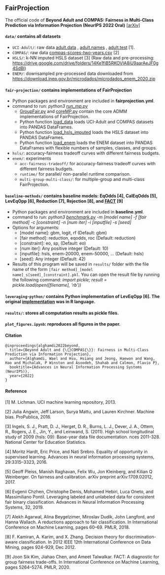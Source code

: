 ## FairProjection

The official code of **Beyond Adult and COMPAS: Fairness in Multi-Class Prediction via Information Projection (NeurIPS 2022 Oral)** [[arXiv]](https://arxiv.org/abs/2206.07801)

#### `data/` contains all datasets
- `UCI-Adult/`: raw data <ins> adult.data</ins> , <ins> adult.names</ins> , <ins> adult.test</ins>  [1].
- `COMPAS/`: raw data <ins> compas-scores-two-years.csv</ins>  [2]
- `HSLS/`: k-NN imputed HSLS dataset [3] (Raw data and pre-processing: https://drive.google.com/drive/folders/14Ke1fiB5RKOVlA8iU9aarAeJF0g4SdBl)
- `ENEM/`: downsampled pre-processed data downloaded from https://download.inep.gov.br/microdados/microdados_enem_2020.zip

#### `fair-projection/` contains implementations of FairProjection
- Python packages and environment are included in **fairprojection.yml**.
- command to run: *python3 <ins> run_mp.py</ins>*
  - <ins> GroupFair.py</ins> and <ins> coreMP.py</ins> contain the core ADMM implementations of FairProjection.
  - Python function <ins>load_data</ins> loads UCI-Adult and COMPAS datasets into PANDAS DataFrames.
  - Python function <ins>load_hsls_imputed</ins> loads the HSLS dataset into PANDAS DataFrames.
  - Python function <ins>load_enem</ins> loads the ENEM dataset into PANDAS DataFrames with flexible numbers of samples, classes, and groups.
- `hsls/`: accuracy-fairness tradeoff curves with different fairness budgets. 
- `enem/`: experiments 
  - `acc-fairness-tradeoff/` for accuracy-fairness tradeoff curves with different fairness budgets. 
  - `runtime/` for parallel/ non-parallel runtime comparison.
  - `multi-group-multi-class/`: for multiple-group and multi-class FairProjection.

#### `baseline-methods/` contains baseline models: EqOdds [4], CalEqOdds [5], LevEqOpp [6], Reduction [7], Rejection [8], and [FACT](https://github.com/wnstlr/FACT) [9]
- Python packages and environment are included in **baseline.yml**.
- command to run: *python3 <ins> benchmark.py</ins>  -m [model name] -f [fair method] -c [constraint] -n [num iter] -i [inputfile] -s [seed]*
- Options for arguments:
  - [model name]: gbm, logit, rf (Default: gbm)
  - [fair method]: reduction, eqodds, roc (Default: reduction)
  - [constraint]: eo, sp, (Default: eo)
  - [num iter]: Any positive integer (Default: 10) 
  - [inputfile]: hsls, enem-20000, enem-50000, ...  (Default: hsls)
  - [seed]: Any integer (Default: 42)
- Results of this program will be saved in `results/` folder with the file name of the form `[fair method]_[model name]_s[seed]_[constraint].pkl`. You can open the result file by running the following command: *import pickle; result = pickle.load(open([filename], 'rb’))*

#### `leveraging-python/` contains Python implementation of LevEqOpp [6]. The original [implementation](https://github.com/lucaoneto/NIPS2019_Fairness) was in R language. 

#### `results/`: stores all computation results as pickle files.

#### `plot_figures.ipynb`: reproduces all figures in the paper.

#### Citation

```
@inproceedings{alghamdi2022beyond,
  title={Beyond Adult and {\{}COMPAS{\}}: Fairness in Multi-Class Prediction via Information Projection},
  author={Alghamdi, Wael and Hsu, Hsiang and Jeong, Haewon and Wang, Hao and Michalak, P Winston and Asoodeh, Shahab and Calmon, Flavio P},
  booktitle={Advances in Neural Information Processing Systems (NeurIPS)},
  year={2022}
}
```

#### Reference
[1] M. Lichman. UCI machine learning repository, 2013.

[2] Julia Angwin, Jeff Larson, Surya Mattu, and Lauren Kirchner. Machine bias. ProPublica, 2016.

[3] Ingels, S. J., Pratt, D. J., Herget, D. R., Burns, L. J., Dever, J. A., Ottem, R., Rogers, J. E., Jin, Y., and Leinwand, S. (2011). High school longitudinal study of 2009 (hsls: 09): Base-year data file documentation. nces 2011-328. National Center for Education Statistics.

[4] Moritz Hardt, Eric Price, and Nati Srebro. Equality of opportunity in supervised learning. Advances in neural information processing systems, 29:3315–3323, 2016.

[5] Geoff Pleiss, Manish Raghavan, Felix Wu, Jon Kleinberg, and Kilian Q Weinberger. On fairness and calibration. arXiv preprint arXiv:1709.02012, 2017.

[6] Evgenii Chzhen, Christophe Denis, Mohamed Hebiri, Luca Oneto, and Massimiliano Pontil. Leveraging labeled and unlabeled data for consistent fair binary classification. Advances in Neural Information Processing Systems, 32, 2019.

[7] Alekh Agarwal, Alina Beygelzimer, Miroslav Dudík, John Langford, and Hanna Wallach. A reductions approach to fair classification. In International Conference on Machine Learning, pages 60–69. PMLR, 2018.

[8] F. Kamiran, A. Karim, and X. Zhang. Decision theory for discrimination-aware classification. In 2012 IEEE 12th International Conference on Data Mining, pages 924–929, Dec 2012.

[9] Joon Sik Kim, Jiahao Chen, and Ameet Talwalkar. FACT: A diagnostic for group fairness trade-offs. In International Conference on Machine Learning, pages 5264–5274. PMLR, 2020.

